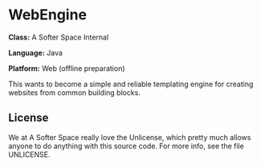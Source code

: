 # WebEngine

**Class:** A Softer Space Internal

**Language:** Java

**Platform:** Web (offline preparation)

This wants to become a simple and reliable templating engine for creating websites from common building blocks.

## License

We at A Softer Space really love the Unlicense, which pretty much allows anyone to do anything with this source code.
For more info, see the file UNLICENSE.
